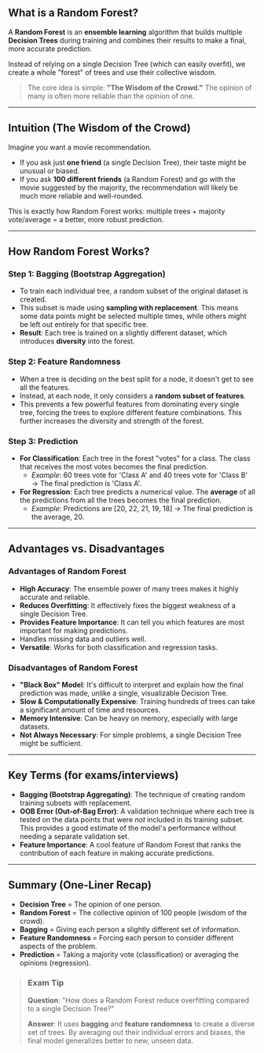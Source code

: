 ## What is a Random Forest?

A **Random Forest** is an **ensemble learning** algorithm that builds multiple **Decision Trees** during training and combines their results to make a final, more accurate prediction.

Instead of relying on a single Decision Tree (which can easily overfit), we create a whole "forest" of trees and use their collective wisdom.

> The core idea is simple: **"The Wisdom of the Crowd."** The opinion of many is often more reliable than the opinion of one.

---

## Intuition (The Wisdom of the Crowd)

Imagine you want a movie recommendation.

* If you ask just **one friend** (a single Decision Tree), their taste might be unusual or biased.
* If you ask **100 different friends** (a Random Forest) and go with the movie suggested by the majority, the recommendation will likely be much more reliable and well-rounded.

This is exactly how Random Forest works: multiple trees + majority vote/average = a better, more robust prediction.

---

## How Random Forest Works?



### Step 1: Bagging (Bootstrap Aggregation)
* To train each individual tree, a random subset of the original dataset is created.
* This subset is made using **sampling with replacement**. This means some data points might be selected multiple times, while others might be left out entirely for that specific tree.
* **Result**: Each tree is trained on a slightly different dataset, which introduces **diversity** into the forest.

### Step 2: Feature Randomness
* When a tree is deciding on the best split for a node, it doesn't get to see all the features.
* Instead, at each node, it only considers a **random subset of features**.
* This prevents a few powerful features from dominating every single tree, forcing the trees to explore different feature combinations. This further increases the diversity and strength of the forest.

### Step 3: Prediction
* **For Classification**: Each tree in the forest "votes" for a class. The class that receives the most votes becomes the final prediction.
    * *Example*: 60 trees vote for 'Class A' and 40 trees vote for 'Class B' → The final prediction is 'Class A'.
* **For Regression**: Each tree predicts a numerical value. The **average** of all the predictions from all the trees becomes the final prediction.
    * *Example*: Predictions are [20, 22, 21, 19, 18] → The final prediction is the average, 20.

---

## Advantages vs. Disadvantages

### Advantages of Random Forest
* **High Accuracy**: The ensemble power of many trees makes it highly accurate and reliable.
* **Reduces Overfitting**: It effectively fixes the biggest weakness of a single Decision Tree.
* **Provides Feature Importance**: It can tell you which features are most important for making predictions.
* Handles missing data and outliers well.
* **Versatile**: Works for both classification and regression tasks.

### Disadvantages of Random Forest
* **"Black Box" Model**: It's difficult to interpret and explain how the final prediction was made, unlike a single, visualizable Decision Tree.
* **Slow & Computationally Expensive**: Training hundreds of trees can take a significant amount of time and resources.
* **Memory Intensive**: Can be heavy on memory, especially with large datasets.
* **Not Always Necessary**: For simple problems, a single Decision Tree might be sufficient.

---

## Key Terms (for exams/interviews)

* **Bagging (Bootstrap Aggregating)**: The technique of creating random training subsets with replacement.
* **OOB Error (Out-of-Bag Error)**: A validation technique where each tree is tested on the data points that were *not* included in its training subset. This provides a good estimate of the model's performance without needing a separate validation set.
* **Feature Importance**: A cool feature of Random Forest that ranks the contribution of each feature in making accurate predictions.

---

## Summary (One-Liner Recap)

* **Decision Tree** = The opinion of one person.
* **Random Forest** = The collective opinion of 100 people (wisdom of the crowd).
* **Bagging** = Giving each person a slightly different set of information.
* **Feature Randomness** = Forcing each person to consider different aspects of the problem.
* **Prediction** = Taking a majority vote (classification) or averaging the opinions (regression).

> ### Exam Tip
>
> **Question**: "How does a Random Forest reduce overfitting compared to a single Decision Tree?"
>
> **Answer**: It uses **bagging** and **feature randomness** to create a diverse set of trees. By averaging out their individual errors and biases, the final model generalizes better to new, unseen data.
